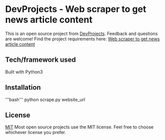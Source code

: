 # DevProjects - Web scraper to get news article content

This is an open source project from [DevProjects](http://www.codementor.io/projects). Feedback and questions are welcome!
Find the project requirements here: [Web scraper to get news article content](https://www.codementor.io/projects/tool/web-scraper-to-get-news-article-content-atx32d46qe)

## Tech/framework used
Built with Python3

## Installation
'''bash'''
python scrape.py website_url

## License
[MIT](https://choosealicense.com/licenses/mit/)
Most open source projects use the MIT license. Feel free to choose whichever license you prefer.
